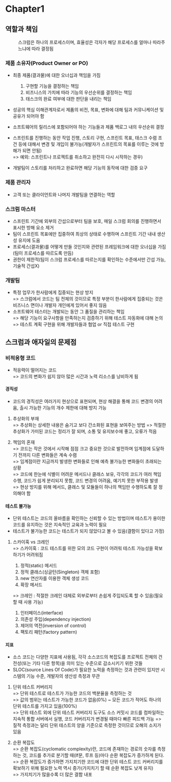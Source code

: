 # Chapter1
## 역할과 책임
<dd>스크럼은 하나의 프로세스이며, 효율성은 각자가 해당 프로세스를 얼마나 따라주느냐에 따라 결정됨</dd>


### 제품 소유자(Product Owner or PO)
- 최종 제품(결과물)에 대한 오너십과 책임을 가짐  
<dd>

1. 구현할 기능을 결정하는 책임
2. 비즈니스의 가치에 따라 기능의 우선순위를 결정하는 책임
3. 태스크의 완료 여부에 대한 판단을 내리는 책임
</dd>

- 성공의 핵심 이해관계자로서 제품의 비전, 목표, 변화에 대해 팀과 커뮤니케이션 및 공유가 되어야 함

- 소프트웨어의 릴리스에 포함되어야 하는 기능들과 제품 백로그 내의 우선순위 결정

- 스프린트를 진행하는 동안 작업 진행, 스토리 구현, 스프린트 목표, 태스크 수렴 조건 등에 대해서 변경 및 개입이 불가능(개발자가 스프린트의 목표를 이루는 것에 방해가 되면 안됨)  
=> 예외: 스프린트나 프로젝트를 취소하고 완전히 다시 시작하는 경우)

- 개발팀이 스토리를 처리하고 완료하면 해당 기능의 동작에 대한 검증 요구

### 제품 관리자
- 고객 또는 클라이언트와 나머지 개발팀을 연결하는 역할

### 스크럼 마스터
- 스프린트 기간에 외부의 간섭으로부터 팀을 보호, 매일 스크럼 회의를 진행하면서 표시한 방해 요소 제거
- 팀이 스프린트 목표에만 집중하여 최상의 상태로 수행하며 스프린트 기간 내내 생산성 유지에 도움
- 프로세스(결과물)를 어떻게 만들 것인지와 관련된 프레임워크에 대한 오너십을 가짐
  (팀이 프로세스를 따르도록 만듬)
- 권한이 제한적(팀이 스크럼 프로세스를 따르는지를 확인하는 수준에서만 간섭 가능, 기술적 간섭X)

### 개발팀
- 특정 업무가 한사람에게 집중되는 현상 방지  
  => 스크럼에서 코드는 팀 전체의 것이므로 특정 부분이 한사람에게 집중되는 것은 비즈니스 면이나 개발자 개인에게 있어서 좋지 않음
- 소프트웨어 테스터는 개발되는 동안 그 품질을 관리하는 책임  
  => 해당 기능이 요구사항을 만족하는지 검증하기 위해 테스트 자동화에 대해 논의  
  => 테스트 계획 구현을 위해 개발자들과 협업 or 직접 테스트 구현


 ## 스크럼과 애자일의 문제점
 ### 비적응형 코드
 - 적응력이 떨어지는 코드  
   => 코드의 변화가 쉽지 않아 많은 시간과 노력 리소스를 낭비하게 됨


#### 경직성
- 코드의 경직성은 여러가지 현상으로 표현되며, 현상 해결을 통해 코드 변경의 어려움, 출시 가능한 기능의 개수 제한에 대해 방지 가능

1) 추상화의 부재  
   => 추상화는 상세한 내용은 숨기고 보다 간소화된 표현을 보여주는 방법
   => 적절한 추상화가 가미된 코드는 정리가 잘 되며, 소통 및 유지보수에 좋고, 오류가 적음

2) 책임의 혼재  
   => 코드는 작은 것에서 시작해 점점 크고 중요한 것으로 발전하며 임계점에 도달하기 전까지 다른 변화들은 계속 수렴  
   => 임계점이란 지금까지 발생한 변화들로 인해 예측 불가능한 변화들이 초래되는 상황    
   => 코드에 한눈에 식별이 어려운 메서드나 클래스 보유, 각각의 코드가 여러 책임 수행, 코드가 쉽게 분리되지 못함, 코드 변경의 어려움, 예기치 못한 부작용 발생  
   => 현상 방지를 위해 메서드, 클래스 및 모듈들이 하나의 책임만 수행하도록 잘 정의해야 함

#### 테스트 불가능
- 단위 테스트는 코드의 올바름을 확인하는 신뢰할 수 있는 방법이며 테스트가 용이한 코드를 유지하는 것은 지속적인 교육과 노력이 필요
- 테스트가 불가능한 코드는 테스트가 되지 않았다고 볼 수 있음(결함이 있다고 가정)

1) 스카이훅 vs 크레인  
    => 스카이훅 : 코드 테스트를 위한 모의 코드 구현이 어려워 테스트 가능성을 확보하기가 어려워짐  
      1) 정적(static) 메서드
      2) 정적 클래스(싱글턴(Singleton) 객체 포함)
      3) new 연산자를 이용한 객체 생성 코드
      4) 확장 메서드
      
    => 크레인 : 적절한 크레인 대체로 외부로부터 손쉽게 주입되도록 할 수 있음(필요할 때 사용 가능)
      1) 인터페이스(interface)
      2) 의존성 주입(dependency injection)
      3) 제어의 역전(inversion of control)
      4) 팩토리 패턴(factory pattern)
      
#### 지표
- 소스 코드는 다양한 지표에 사용됨, 각각 소스코드의 복잡도를 프로젝트 전체의 건전성(또는 기타 다른 항목)을 의미 있는 수준으로 감소시키기 위한 것들
- SLOC(source Lines Of Code)가 필요한 노력을 측정하는 것과 관련이 있지만 시스템의 기능 수준, 개발자의 생산성 측정과 무관

1. 단위 테스트 커버리지  
=> 단위 테스트로 테스트가 가능한 코드의 백분율을 측정하는 것  
=> 값의 범위는 테스트가 가능한 코드가 없음(0%) ~ 모든 코드가 적어도 하나의 단위 테스트를 가지고 있음(100%)  
=> 단위 테스트 외에 단위 테스트 커버리지 도구도 소스 커밋시 코드를 컴파일하는 지속적 통합 서버에서 실행, 코드 커버리지가 변경될 때마다 빠른 피드백 가능
=> 질적 측정과는 달리 단위 테스트의 양을 기준으로 측정한 것이므로 오해의 소지가 있음

2. 순환 복잡도  
=> 순환 복잡도(cyclomatic complexity)란, 코드에 존재하는 경로의 숫자를 측정하는 것, 코드를 추가로 분기할 때(If문, 루프 등)마다 순환 복잡도가 증가하게 된다.  
=> 순환 복잡도가 증가하면 가지치기한 코드에 대한 단위 테스트 코드 커버리지를 확보하기 위해 필요한 노력 역시 증가(가지치기 할 때 순환 복잡도 낮게 유지)  
=> 가지치기가 많을수록 더 많은 결함 내포 

